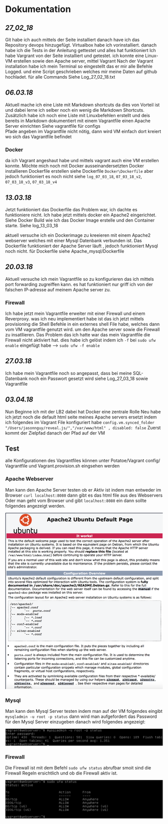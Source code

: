# Dokumentation

## _27_02_18_  
Git habe ich auch mittels der Seite installiert
danach have ich das Repository devops hinzugefügt.
Virtualbox habe ich vorinstalliert.
danach habe ich die Tests in der Anleitung gettestet und alles hat funktioniert
Ich habe Vargrant von der Seite installiert und getestet.
ich konnte eine Linux-VM erstellen sowie den Apache server, mittel Vagrant
Nach der Vagrant installation habe ich mein Terminal so eingestellt das er mir alle Befehle Logged.
und eine Script geschrieben welches mir meine Daten auf github hochladet.
für alle Commands Siehe Log_27_02_18.txt

## _06.03.18_  
Aktuell mache ich eine Liste mit Markdown shortcuts da dies von Vorteil ist und dabei lerne ich selber noch ein wenig die Markdown Shortcuts.
Zusätzlich habe ich noch eine Liste mit Linuxbefehlen erstellt und deis bereits in Markdown dokumentiert
mit einem Vagrantfile einen Apache Server einrichten
Siehe vagrantfile für configs  
Pfade angeben im Vagrantfile nicht nötig, dann wird VM einfach dort kreiert wo sich das Vagrantfile befindet

### Docker
da ich Vagrant angeshaut habe und mittels vagrant auch eine VM erstellen konnte.
Möchte mich noch mit Docker ausseinandersetzten
Docker installieren
Dockerfile erstellen
siehe Dockerfile `Docker\Dockerfile`
aber jedoch funktioniert es noch nicht siehe `log_07_03_18`, `07_03_18_v2`, `07_03_18_v3`, `07_03_18_v4`

## _13.03.18_
Jetzt funktioniert das Dockerfile das Problem war, ich dachte es funktioniere nicht.
Ich habe jetzt mittels docker ein Apache2 eingerichtet.
Siehe Docker Build wie ich das Docker Image erstelle und den Container starte.
Siehe log_13_03_18

aktuell versuche ich ein Dockerimage zu kreeieren mit einem Apache2 webserver welches mit einer Mysql Datenbank verbunden ist.
Das Dockerfile funktioniert der Apache Server läuft , jedoch funktioniert Mysql noch nicht. für Dockerfile siehe Apache_mysql/Dockerfile

## _20.03.18_
Aktuell versuche ich mein Vagrantfile so zu konfigurieren das ich mittels port forwarding zugreiffen kann.
es hat funktioniert nur griff ich von der falschen IP-adresse auf meinem Apache server zu.
### Firewall
Ich habe jetzt mein Vagrantfile erweiter mit einer Firewall und einem Reverproxy.
was ich neu implementiert habe ist das ich jetzt mittels provisioning die Shell Befehle in ein externes shell File habe, welches dann vom VM vagrantfile genutzt wird. um den Apache server sowie die Firewall zu insatllieren.
Das Problem das ich hatte war das mein Vagrantfile die Firewall nicht aktiviert hat.
dies habe ich gelöst indem ich `-f` bei `sudo ufw enable` eingefügt habe --> `sudo ufw -f enable`

## _27.03.18_
Ich habe mein Vagrantfile noch so angepasst, dass bei meine SQL-Datenbank noch ein Passwort gesetzt wird
siehe Log_27_03_18 sowie Vagrantfile 

## _03.04.18_  

Nun Beginne ich mit der LB2 dabei hat Docker eine zentrale Rolle
Neu habe ich jetzt noch die default html seite meines Apache servers ersetzt indem ich folgendes im Vagrant File konfiguriert habe
`config.vm.synced_folder "/Users/jasonnguy/reveal.js/","/var/www/html" , disabled: false`
 Zuerst kommt der Zielpfad danach der Pfad auf der VM
 
## Test
alle Konfigurationen des Vagrantfiles können unter Potatoe/Vagrant config/ Vagrantfile und Vagrant.provision.sh eingsehen werden

### Apache Webserver

Man kann den Apache Server testen ob er Aktiv ist indem man entweder im Browser
`curl localhost:8080`
dann gibt es das html file aus des Webservers
Oder man geht vom Browser und gibt `localhost:8080` ein dann sollte folgendes angezeigt werden.

![Apache](apache.jpg)

### Mysql

Man kann den Mysql Server testen indem man auf der VM
folgendes eingibt `mysqladmin -u root -p status`
dann wird man aufgefordert das Password für den Mysql Server einzugeben
danach wird folgendes angezeigt:

![Mysql](mysql.jpg)


### Firewall
Die Firewall ist mit dem Befehl  `sudo ufw status` abrufbar smoit sind die Firewall Regeln ersichtlich und ob die Firewall aktiv ist.

![Firewall](fire.jpg)

